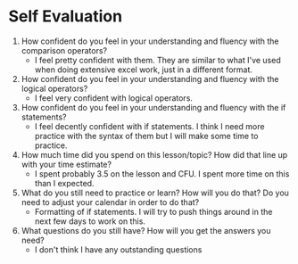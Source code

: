 # Self Evaluation

1. How confident do you feel in your understanding and fluency with the comparison operators?
   * I feel pretty confident with them. They are similar to what I've used when doing extensive excel work, just in a different format.
1. How confident do you feel in your understanding and fluency with the logical operators?
   * I feel very confident with logical operators.
1. How confident do you feel in your understanding and fluency with the if statements?
   * I feel decently confident with if statements. I think I need more practice with the syntax of them but I will make some time to practice.
1. How much time did you spend on this lesson/topic? How did that line up with your time estimate?
   *  I spent probably 3.5 on the lesson and CFU. I spent more time on this than I expected.
1. What do you still need to practice or learn? How will you do that? Do you need to adjust your calendar in order to do that?
   * Formatting of if statements. I will try to push things around in the next few days to work on this.
1. What questions do you still have? How will you get the answers you need?
   * I don't think I have any outstanding questions 

